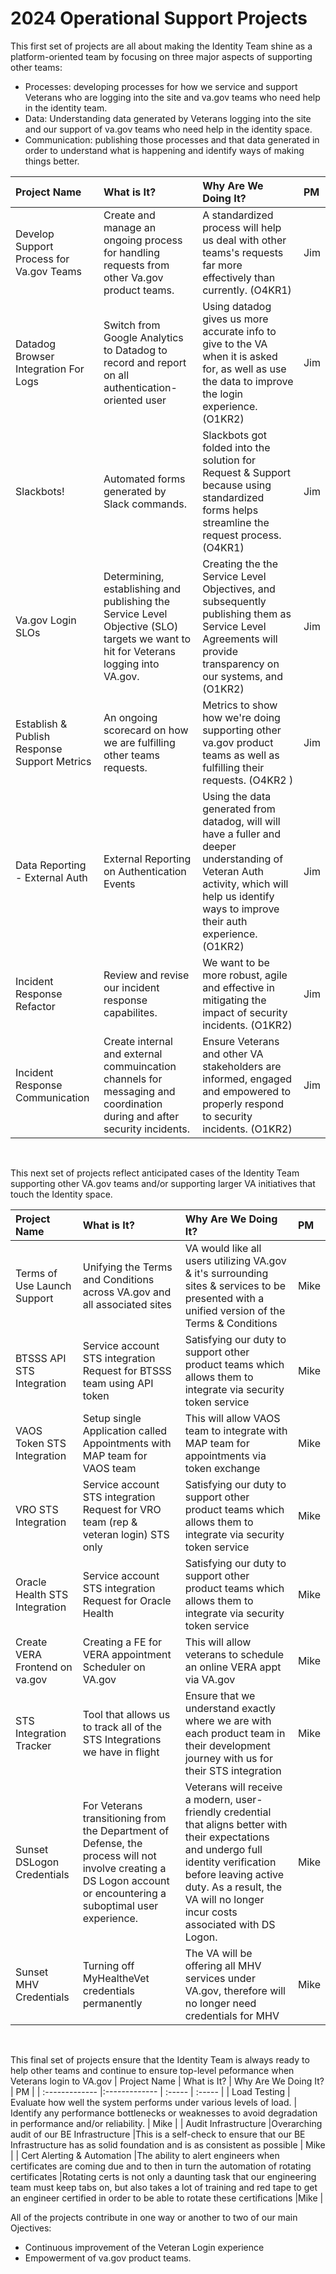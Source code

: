 # 2024 Operational Support Projects

This first set of projects are all about making the Identity Team shine as a platform-oriented team by focusing on three major aspects of supporting other teams:
- Processes: developing processes for how we service and support Veterans who are logging into the site and va.gov teams who need help in the identity team.
- Data:  Understanding data generated by Veterans logging into the site and our support of va.gov teams who need help in the identity space.
- Communication: publishing those processes and that data generated in order to understand what is happening and identify ways of making things better.

| Project Name          | What is It?       | Why Are We Doing It? | PM |
| :------------- |:------------- | :----- | :----- |
| Develop Support Process for Va.gov Teams | Create and manage an ongoing process for handling requests from other Va.gov product teams. | A standardized process will help us deal with other teams's requests far more effectively than currently. (O4KR1) | Jim |
| Datadog Browser Integration For Logs| Switch from Google Analytics to Datadog to record and report on all authentication-oriented user |  Using datadog gives us more accurate info to give to the VA when it is asked for, as well as use the data to improve the login experience. (O1KR2)| Jim |
| Slackbots! | Automated forms generated by Slack commands.  |  Slackbots got folded into the solution for Request & Support because using standardized forms helps streamline the request process. (O4KR1)| Jim |
| Va.gov Login SLOs | Determining, establishing and publishing the Service Level Objective (SLO) targets we want to hit for Veterans logging into VA.gov. | Creating the the Service Level Objectives, and subsequently publishing them as Service Level Agreements will provide transparency on our systems, and (O1KR2) | Jim |
| Establish & Publish Response Support Metrics | An ongoing scorecard on how we are fulfilling other teams requests. | Metrics to show how we're doing supporting other va.gov product teams as well as fulfilling their requests. (O4KR2 )| Jim |
| Data Reporting - External Auth | External Reporting on Authentication Events | Using the data generated from datadog, will will have a fuller and deeper understanding of Veteran Auth activity, which will help us identify ways to improve their auth experience. (O1KR2)| Jim |
| Incident Response Refactor| Review and revise our incident response capabilites.  | We want to be more robust, agile and effective in mitigating the impact of security incidents. (O1KR2) | Jim |
| Incident Response Communication | Create internal and external commuincation channels for messaging and coordination during and after security incidents. | Ensure Veterans and other VA stakeholders are informed, engaged and empowered to properly respond to security incidents. (O1KR2)| Jim |

&nbsp;





This next set of projects reflect anticipated cases of the Identity Team supporting other VA.gov teams and/or supporting larger VA initiatives that touch the Identity space.

| Project Name          | What is It?       | Why Are We Doing It? | PM |
| :------------- |:------------- | :----- | :----- |
| Terms of Use Launch Support |Unifying the Terms and Conditions across VA.gov and all associated sites |VA would like all users utilizing VA.gov & it's surrounding sites & services to be presented with a unified version of the Terms & Conditions | Mike|
| BTSSS API STS Integration  |Service account STS integration Request for BTSSS team using API token |Satisfying our duty to support other product teams which allows them to integrate via security token service | Mike |
| VAOS Token STS Integration  |Setup single Application called Appointments with MAP team for VAOS team  |This will allow VAOS team to integrate with MAP team for appointments via token exchange | Mike |
| VRO STS Integration |Service account STS integration Request for VRO team (rep & veteran login) STS only  |Satisfying our duty to support other product teams which allows them to integrate via security token service | Mike |
| Oracle Health STS Integration  |Service account STS integration Request for Oracle Health |Satisfying our duty to support other product teams which allows them to integrate via security token service | Mike |
| Create VERA Frontend on va.gov |Creating a FE for VERA appointment Scheduler on VA.gov |This will allow veterans to schedule an online VERA appt via VA.gov | Mike |
| STS Integration Tracker |Tool that allows us to track all of the STS Integrations we have in flight |Ensure that we understand exactly where we are with each product team in their development journey with us for their STS integration | Mike |
| Sunset DSLogon Credentials | For Veterans transitioning from the Department of Defense, the process will not involve creating a DS Logon account or encountering a suboptimal user experience. | Veterans will receive a modern, user-friendly credential that aligns better with their expectations and undergo full identity verification before leaving active duty. As a result, the VA will no longer incur costs associated with DS Logon. | Mike |
| Sunset MHV Credentials|Turning off MyHealtheVet credentials permanently |The VA will be offering all MHV services under VA.gov, therefore will no longer need credentials for MHV | Mike |

&nbsp;





This final set of projects ensure that the Identity Team is always ready to help other teams and continue to ensure top-level peformance when Veterans login to VA.gov
| Project Name          | What is It?       | Why Are We Doing It? | PM |
| :------------- |:------------- | :----- | :----- |
| Load Testing | Evaluate how well the system performs under various levels of load.  | Identify any performance bottlenecks or weaknesses to avoid degradation in performance and/or reliability. | Mike |
| Audit Infrastructure |Overarching audit of our BE Infrastructure |This is a self-check to ensure that our BE Infrastructure has as solid foundation and is as consistent as possible  | Mike |
| Cert Alerting & Automation  |The ability to alert engineers when certificates are coming due and to then in turn the automation of rotating certificates |Rotating certs is not only a daunting task that our engineering team must keep tabs on, but also takes a lot of training and red tape to get an engineer certified in order to be able to rotate these certifications |Mike |



All of the projects contribute in one way or another to two of our main Ojectives:
- Continuous improvement of the Veteran Login experience 
- Empowerment of va.gov product teams.
